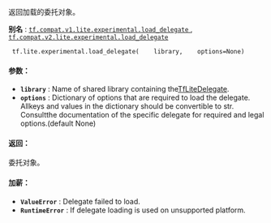 返回加载的委托对象。

**别名** : [ `tf.compat.v1.lite.experimental.load_delegate` ](/api_docs/python/tf/lite/experimental/load_delegate), [ `tf.compat.v2.lite.experimental.load_delegate` ](/api_docs/python/tf/lite/experimental/load_delegate)

```
 tf.lite.experimental.load_delegate(    library,    options=None) 
```

#### 参数：
- **`library`** : Name of shared library containing the[TfLiteDelegate](https://tensorflow.google.cn/lite/performance/delegates).
- **`options`** : Dictionary of options that are required to load the delegate. Allkeys and values in the dictionary should be convertible to str. Consultthe documentation of the specific delegate for required and legal options.(default None)


#### 返回：
委托对象。

#### 加薪：
- **`ValueError`** : Delegate failed to load.
- **`RuntimeError`** : If delegate loading is used on unsupported platform.
